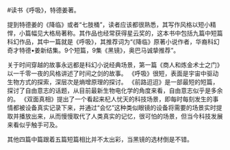 \#读书《呼吸》，特德姜著。

提到特德姜的《降临》或者“七肢桶”，读者应该都很熟悉，其写作风格以短小精悍，小篇幅见大格局著称。其作品也经常获得星云奖的，这本书中包括九篇中短篇科幻作品，其中一篇就是《呼吸》，其推荐词为“《降临》原著小说作者，华裔科幻奇才特德•姜新结集。9个短篇，9集《黑镜》，奥巴马诚挚推荐”。

关于时间穿越的故事永远都是科幻小说经典场景，第一篇《商人和炼金术士之门》以一千零一夜的风格讲述了时间之剑的故事。
《呼吸》很短，表面是宇宙中驱动生物方式的探索，深层次是熵增原理的探讨。
《前路迢迢》是一部最短的短篇，探讨了自由意志的话题，从目前最新生物电化学的角度来看，自由意志似乎是多余的。
《双面真相》提出了一个看起来杞人忧天的科技场景，即每时每刻发生的事情都被设备真实记录下来，并通过“会忆”这种类似眼镜的设备将需要的场景实时提取并播放出来，从而慢慢取代了人类真实的记忆，很可怕的场景，但当今科技发展来看似乎触手可及。

其他四篇中篇跟着五篇短篇相比并不太出彩，当黑镜的选材倒是不错。